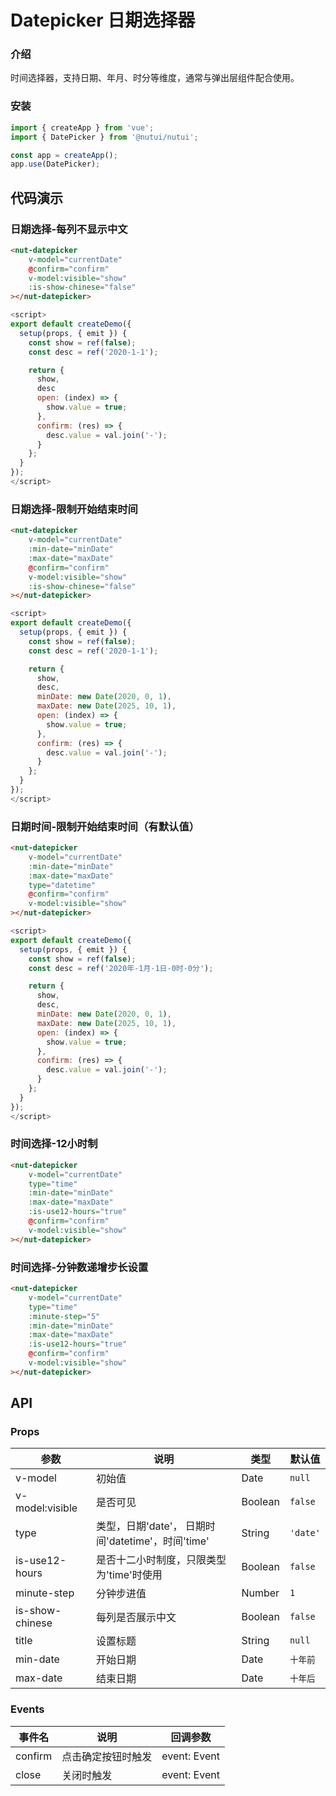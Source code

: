 #  Datepicker 日期选择器

### 介绍
    
时间选择器，支持日期、年月、时分等维度，通常与弹出层组件配合使用。
    
### 安装
    
```javascript
import { createApp } from 'vue';
import { DatePicker } from '@nutui/nutui';

const app = createApp();
app.use(DatePicker);
```
    
## 代码演示
    
### 日期选择-每列不显示中文
```html
<nut-datepicker
    v-model="currentDate"
    @confirm="confirm"
    v-model:visible="show"
    :is-show-chinese="false"
></nut-datepicker> 
```
```javascript
<script>
export default createDemo({
  setup(props, { emit }) {
    const show = ref(false);
    const desc = ref('2020-1-1');

    return {
      show,
      desc
      open: (index) => {
        show.value = true;
      },
      confirm: (res) => {
        desc.value = val.join('-');
      }
    };
  }
});
</script>
```
### 日期选择-限制开始结束时间
```html
<nut-datepicker
    v-model="currentDate"
    :min-date="minDate"
    :max-date="maxDate"
    @confirm="confirm"
    v-model:visible="show"
    :is-show-chinese="false"
></nut-datepicker> 
```
```javascript
<script>
export default createDemo({
  setup(props, { emit }) {
    const show = ref(false);
    const desc = ref('2020-1-1');

    return {
      show,
      desc,
      minDate: new Date(2020, 0, 1),
      maxDate: new Date(2025, 10, 1),
      open: (index) => {
        show.value = true;
      },
      confirm: (res) => {
        desc.value = val.join('-');
      }
    };
  }
});
</script>
```
### 日期时间-限制开始结束时间（有默认值）
```html
<nut-datepicker
    v-model="currentDate"
    :min-date="minDate"
    :max-date="maxDate"
    type="datetime"
    @confirm="confirm"
    v-model:visible="show" 
></nut-datepicker> 
```
```javascript
<script>
export default createDemo({
  setup(props, { emit }) {
    const show = ref(false);
    const desc = ref('2020年-1月-1日-0时-0分');

    return {
      show,
      desc,
      minDate: new Date(2020, 0, 1),
      maxDate: new Date(2025, 10, 1),
      open: (index) => {
        show.value = true;
      },
      confirm: (res) => {
        desc.value = val.join('-');
      }
    };
  }
});
</script>
```
### 时间选择-12小时制
```html
<nut-datepicker
    v-model="currentDate"
    type="time"
    :min-date="minDate"
    :max-date="maxDate"
    :is-use12-hours="true"
    @confirm="confirm"
    v-model:visible="show"
></nut-datepicker>
``` 
### 时间选择-分钟数递增步长设置
```html
<nut-datepicker
    v-model="currentDate"
    type="time"
    :minute-step="5"
    :min-date="minDate"
    :max-date="maxDate"
    :is-use12-hours="true"
    @confirm="confirm"
    v-model:visible="show"
></nut-datepicker>
```  

## API
    
### Props
    
| 参数            | 说明                                              | 类型    | 默认值   |
|-----------------|---------------------------------------------------|---------|----------|
| v-model         | 初始值                                            | Date    | `null`   |
| v-model:visible | 是否可见                                          | Boolean | `false`  |
| type            | 类型，日期'date'， 日期时间'datetime'，时间'time' | String  | `'date'` |
| is-use12-hours  | 是否十二小时制度，只限类型为'time'时使用          | Boolean | `false`  |
| minute-step     | 分钟步进值                                        | Number  | `1`      |
| is-show-chinese | 每列是否展示中文                                  | Boolean | `false`  |
| title           | 设置标题                                          | String  | `null`   |
| min-date        | 开始日期                                          | Date    | `十年前` |
| max-date        | 结束日期                                          | Date    | `十年后` |



### Events
    
| 事件名  | 说明               | 回调参数     |
|---------|--------------------|--------------|
| confirm | 点击确定按钮时触发 | event: Event |
| close   | 关闭时触发         | event: Event |